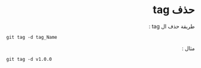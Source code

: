 ﻿# <div dir=rtl> حذف tag</div>



<div dir=rtl> طريقة حذف  ال tag : </div>

`git tag -d tag_Name`

<div dir=rtl> مثال :  </div>

`git tag -d v1.0.0`





 


